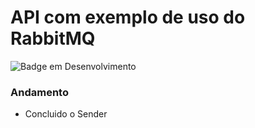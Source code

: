 # API com exemplo de uso do RabbitMQ #

![Badge em Desenvolvimento](http://img.shields.io/static/v1?label=STATUS&message=EM%20DESENVOLVIMENTO&color=GREEN&style=for-the-badge)

### Andamento
 
 - Concluido o Sender

